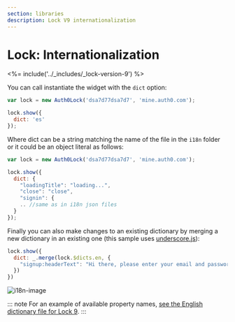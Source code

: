 ```yaml
---
section: libraries
description: Lock V9 internationalization
---
```

# Lock: Internationalization

<%= include('../_includes/_lock-version-9') %>

You can call instantiate the widget with the `dict` option:

```javascript
var lock = new Auth0Lock('dsa7d77dsa7d7', 'mine.auth0.com');

lock.show({
  dict: 'es'
});
```

Where dict can be a string matching the name of the file in the `i18n` folder or it could be an object literal as follows:

```javascript
var lock = new Auth0Lock('dsa7d77dsa7d7', 'mine.auth0.com');

lock.show({
  dict: {
    "loadingTitle": "loading...",
    "close": "close",
    "signin": {
    .. //same as in i18n json files
  }
});
```

Finally you can also make changes to an existing dictionary by merging a new dictionary in an existing one (this sample uses [underscore.js](http://underscorejs.org/)):

```javascript
lock.show({
  dict: _.merge(lock.$dicts.en, {
    "signup:headerText": "Hi there, please enter your email and password"
  })
})
```

![i18n-image](/media/articles/libraries/lock/v9/i18n-image.gif)

::: note
For an example of available property names, [see the English dictionary file for Lock 9](https://github.com/auth0/lock/blob/v9/i18n/en.json).
:::
